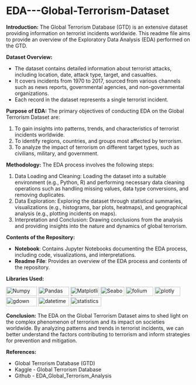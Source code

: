 # EDA---Global-Terrorism-Dataset

**Introduction:**
The Global Terrorism Database (GTD) is an extensive dataset providing information on terrorist incidents worldwide. This readme file aims to provide an overview of the Exploratory Data Analysis (EDA) performed on the GTD.

**Dataset Overview:**

*  The dataset contains detailed information about terrorist attacks, including location, date, attack type, target, and casualties.
*  It covers incidents from 1970 to 2017, sourced from various channels such as news reports, governmental agencies, and non-governmental organizations.
*  Each record in the dataset represents a single terrorist incident.

**Purpose of EDA:**
The primary objectives of conducting EDA on the Global Terrorism Dataset are:

1.  To gain insights into patterns, trends, and characteristics of terrorist incidents worldwide.
2.  To identify regions, countries, and groups most affected by terrorism.
3.  To analyze the impact of terrorism on different target types, such as civilians, military, and government.

**Methodology:**
The EDA process involves the following steps:

1.  Data Loading and Cleaning: Loading the dataset into a suitable environment (e.g., Python, R) and performing necessary data cleaning operations such as handling missing values, data type conversions, and removing duplicates.
2.  Data Exploration: Exploring the dataset through statistical summaries, visualizations (e.g., histograms, bar plots, heatmaps), and geographical analysis (e.g., plotting incidents on maps).
3.  Interpretation and Conclusion: Drawing conclusions from the analysis and providing insights into the nature and dynamics of global terrorism.

**Contents of the Repository:**

*  **Notebook**: Contains Jupyter Notebooks documenting the EDA process, including code, visualizations, and interpretations.
*  **Readme File**: Provides an overview of the EDA process and contents of the repository.

**Libraries Used:**

<a href="https://numpy.org/" target="_blank"><img src="https://img.shields.io/badge/Numpy-blue?style=flat-square&logo=Numpy&logoColor=white&link=https://numpy.org" alt="Numpy" width="84" height="25"></a>
<a href="https://pandas.pydata.org/" target="_blank"><img src="https://img.shields.io/badge/Pandas-black?style=flat-square&logo=Pandas&logoColor=white&link=https://pandas.pydata.org" alt="Pandas" width="84" height="25"></a>
<a href="https://matplotlib.org/" target="_blank"><img src="https://img.shields.io/badge/Matplotlib-afc6d3?style=flat-square&logo=matplotlib&logoColor=white&link=https://matplotlib.org/" alt="Matplotlib" width="78" height="25"></a>
<a href="https://seaborn.pydata.org/" target="_blank"><img src="https://img.shields.io/badge/Seaborn-7db0bc?style=flat-square&logo=seaborn&logoColor=white&link=https://seaborn.pydata.org/" alt="Seaborn" width="65" height="25"></a>
<a href="https://pypi.org/project/folium/" target="_blank"><img src="https://img.shields.io/badge/folium-00aa54?style=flat-square&logo=folium&logoColor=white&link=https://pypi.org/project/folium/" alt="folium" width="75" height="25"></a>
<a href="https://plotly.com/python/" target="_blank"><img src="https://img.shields.io/badge/plotly-black?style=flat-square&logo=plotly&logoColor=white&link=https://plotly.com/python/" alt="plotly" width="70" height="25"></a>
<a href="https://pypi.org/project/gdown/" target="_blank"><img src="https://img.shields.io/badge/gdown-grey?style=flat-square&logo=gdown&logoColor=white&link=https://pypi.org/project/gdown/" alt="gdown" width="84" height="25"></a>
<a href="https://docs.python.org/3/library/datetime.html" target="_blank"><img src="https://img.shields.io/badge/datetime-orange?style=flat-square&logo=datetime&logoColor=white&link=https://docs.python.org/3/library/datetime.html" alt="datetime" width="84" height="25"></a>
<a href="https://docs.python.org/3/library/statistics.html" target="_blank"><img src="https://img.shields.io/badge/statistics-cyan?style=flat-square&logo=statistics&logoColor=white&link=https://docs.python.org/3/library/statistics.html" alt="statistics" width="84" height="25"></a>

**Conclusion:**
The EDA on the Global Terrorism Dataset aims to shed light on the complex phenomenon of terrorism and its impact on societies worldwide. By analyzing patterns and trends in terrorist incidents, we can better understand the factors contributing to terrorism and inform strategies for prevention and mitigation.

**References:**

*  Global Terrorism Database (GTD)
*  Kaggle - Global Terrorism Database
*  Github - EDA_Global_Terrorism_Analysis
